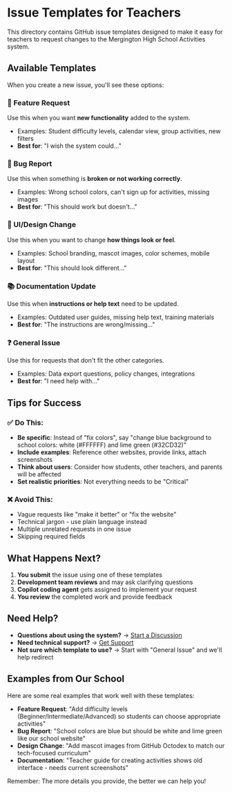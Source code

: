 # Issue Templates for Teachers

This directory contains GitHub issue templates designed to make it easy for teachers to request changes to the Mergington High School Activities system.

## Available Templates

When you create a new issue, you'll see these options:

### 🚀 Feature Request
Use this when you want **new functionality** added to the system.
- Examples: Student difficulty levels, calendar view, group activities, new filters
- **Best for**: "I wish the system could..."

### 🐛 Bug Report  
Use this when something is **broken or not working correctly**.
- Examples: Wrong school colors, can't sign up for activities, missing images
- **Best for**: "This should work but doesn't..."

### 🎨 UI/Design Change
Use this when you want to change **how things look or feel**.
- Examples: School branding, mascot images, color schemes, mobile layout
- **Best for**: "This should look different..."

### 📚 Documentation Update
Use this when **instructions or help text** need to be updated.
- Examples: Outdated user guides, missing help text, training materials
- **Best for**: "The instructions are wrong/missing..."

### ❓ General Issue
Use this for requests that don't fit the other categories.
- Examples: Data export questions, policy changes, integrations
- **Best for**: "I need help with..."

## Tips for Success

### ✅ Do This:
- **Be specific**: Instead of "fix colors", say "change blue background to school colors: white (#FFFFFF) and lime green (#32CD32)"
- **Include examples**: Reference other websites, provide links, attach screenshots
- **Think about users**: Consider how students, other teachers, and parents will be affected
- **Set realistic priorities**: Not everything needs to be "Critical"

### ❌ Avoid This:
- Vague requests like "make it better" or "fix the website"
- Technical jargon - use plain language instead
- Multiple unrelated requests in one issue
- Skipping required fields

## What Happens Next?

1. **You submit** the issue using one of these templates
2. **Development team reviews** and may ask clarifying questions
3. **Copilot coding agent** gets assigned to implement your request
4. **You review** the completed work and provide feedback

## Need Help?

- **Questions about using the system?** → [Start a Discussion](../../discussions)
- **Need technical support?** → [Get Support](../../discussions/categories/support)
- **Not sure which template to use?** → Start with "General Issue" and we'll help redirect

## Examples from Our School

Here are some real examples that work well with these templates:

- **Feature Request**: "Add difficulty levels (Beginner/Intermediate/Advanced) so students can choose appropriate activities"
- **Bug Report**: "School colors are blue but should be white and lime green like our school website"
- **Design Change**: "Add mascot images from GitHub Octodex to match our tech-focused curriculum"
- **Documentation**: "Teacher guide for creating activities shows old interface - needs current screenshots"

Remember: The more details you provide, the better we can help you!